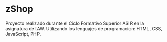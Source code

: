 # zShop
Proyecto realizado durante el Ciclo Formativo Superior ASIR en la asignatura de IAW. Utilizando los lenguajes de programacion: HTML, CSS, JavaScript, PHP.  
